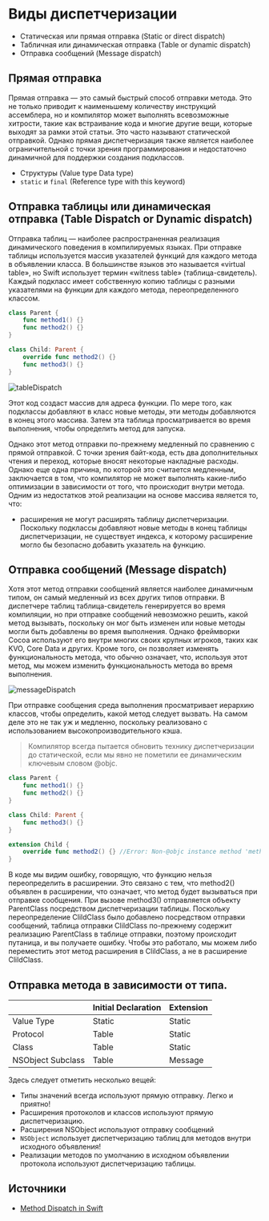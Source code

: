 # Виды диспетчеризации
- Статическая или прямая отправка (Static or direct dispatch)
- Табличная или динамическая отправка (Table or dynamic dispatch)
- Отправка сообщений (Message dispatch)


## Прямая отправка
Прямая отправка — это самый быстрый способ отправки метода. Это не только приводит к наименьшему количеству инструкций ассемблера, но и компилятор может выполнять всевозможные хитрости, такие как встраивание кода и многие другие вещи, которые выходят за рамки этой статьи. Это часто называют статической отправкой.
Однако прямая диспетчеризация также является наиболее ограничительной с точки зрения программирования и недостаточно динамичной для поддержки создания подклассов.
 - Структуры (Value type Data type)
 - `static` и `final` (Reference type with this keyword)


## Отправка таблицы или динамическая отправка (Table Dispatch or Dynamic dispatch)
Отправка таблиц — наиболее распространенная реализация динамического поведения в компилируемых языках. При отправке таблицы используется массив указателей функций для каждого метода в объявлении класса. В большинстве языков это называется «virtual table», но Swift использует термин «witness table» (таблица-свидетель). Каждый подкласс имеет собственную копию таблицы с разными указателями на функции для каждого метода, переопределенного классом.

```swift
class Parent {
    func method1() {}
    func method2() {}
}

class Child: Parent {
    override func method2() {}
    func method3() {}
}
```

![tableDispatch](https://github.com/DenDmitriev/iOS-Interview/assets/65191747/d731e9dc-d474-419b-a2d4-a41a16f33402)

Этот код создаст массив для адреса функции. По мере того, как подклассы добавляют в класс новые методы, эти методы добавляются в конец этого массива. Затем эта таблица просматривается во время выполнения, чтобы определить метод для запуска.

Однако этот метод отправки по-прежнему медленный по сравнению с прямой отправкой. С точки зрения байт-кода, есть два дополнительных чтения и переход, которые вносят некоторые накладные расходы. Однако еще одна причина, по которой это считается медленным, заключается в том, что компилятор не может выполнять какие-либо оптимизации в зависимости от того, что происходит внутри метода.
Одним из недостатков этой реализации на основе массива является то, что:
- расширения не могут расширять таблицу диспетчеризации. Поскольку подклассы добавляют новые методы в конец таблицы диспетчеризации, не существует индекса, к которому расширение могло бы безопасно добавить указатель на функцию.

## Отправка сообщений (Message dispatch)
Хотя этот метод отправки сообщений является наиболее динамичным типом, он самый медленный из всех других типов отправки. В диспетчере таблиц таблица-свидетель генерируется во время компиляции, но при отправке сообщений невозможно решить, какой метод вызывать, поскольку он мог быть изменен или новые методы могли быть добавлены во время выполнения. Однако фреймворки Cocoa используют его внутри многих своих крупных игроков, таких как KVO, Core Data и других.
Кроме того, он позволяет изменять функциональность метода, что обычно означает, что, используя этот метод, мы можем изменить функциональность метода во время выполнения.

![messageDispatch](https://github.com/DenDmitriev/iOS-Interview/assets/65191747/b313a132-860a-4284-8c47-4c2c40f28beb)

При отправке сообщения среда выполнения просматривает иерархию классов, чтобы определить, какой метод следует вызвать. На самом деле это не так уж и медленно, поскольку реализовано с использованием высокопроизводительного кэша.

> Компилятор всегда пытается обновить технику диспетчеризации до статической, если мы явно не пометили ее динамическим ключевым словом @objc.

```swift
class Parent {
    func method1() {}
    func method2() {}
}

class Child: Parent {
    func method3() {}
}

extension Child {
    override func method2() {} //Error: Non-@objc instance method 'method2()' declared in 'Parent' cannot be overridden from extension. Add '@objc' to make this declaration overridable
}
```
В коде мы видим ошибку, говорящую, что функцию нельзя переопределить в расширении. Это связано с тем, что method2() объявлен в расширении, что означает, что метод будет вызываться при отправке сообщения. При вызове method3() отправляется объекту ParentClass посредством диспетчеризации таблицы. Поскольку переопределение ClildClass было добавлено посредством отправки сообщений, таблица отправки ClildClass по-прежнему содержит реализацию ParentClass в таблице отправки, поэтому происходит путаница, и вы получаете ошибку. Чтобы это работало, мы можем либо переместить этот метод расширения в ClildClass, а не в расширение ClildClass.

## Отправка метода в зависимости от типа.

|   | Initial Declaration | Extension |
| ----------- | ----------- | ----------- |
| Value Type   | Static  | Static   |
| Protocol   | Table  | Static   |
| Class   | Table   | Static   |
| NSObject Subclass   | Table  | Message |

Здесь следует отметить несколько вещей: 
- Типы значений всегда используют прямую отправку. Легко и приятно!
- Расширения протоколов и классов используют прямую диспетчеризацию.
- Расширения NSObject используют отправку сообщений
- `NSObject` использует диспетчеризацию таблиц для методов внутри исходного объявления!
- Реализации методов по умолчанию в исходном объявлении протокола используют диспетчеризацию таблицы.

## Источники
- [Method Dispatch in Swift](https://medium.com/@pallavidipke07/method-dispatch-in-swift-b113a40a713a)
